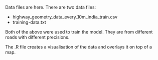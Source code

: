 Data files are here. There are two data files:

- highway_geometry_data_every_10m_india_train.csv
- training-data.txt


Both of the above were used to train the model. They are from different roads with different precisions. 

The .R file creates a visualisation of the data and overlays it on top of a map. 


